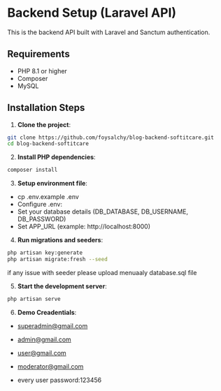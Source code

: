 # Backend Setup (Laravel API)

This is the backend API built with Laravel and Sanctum authentication.

## Requirements

- PHP 8.1 or higher
- Composer
- MySQL 

## Installation Steps

1. **Clone the project**:
  ```bash
  git clone https://github.com/foysalchy/blog-backend-softitcare.git
  cd blog-backend-softitcare
  ```
 
  
2. **Install PHP dependencies**:
```bash
composer install
 ```
3. **Setup environment file**:

-  cp .env.example .env
-  Configure .env:
- Set your database details (DB_DATABASE, DB_USERNAME, DB_PASSWORD)
- Set APP_URL (example: http://localhost:8000)


4. **Run migrations and seeders**:
```bash
php artisan key:generate
php artisan migrate:fresh --seed
```

if any issue with seeder please upload menuaaly database.sql file

5. **Start the development server**:
```bash
php artisan serve
```
6. **Demo Creadentials**:
- superadmin@gmail.com
- admin@gmail.com
- user@gmail.com
- moderator@gmail.com

- every user password:123456